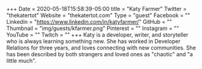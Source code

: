 +++
Date = 2020-05-18T15:58:39-05:00
title = "Katy Farmer"
Twitter = "thekatertot"
Website = "thekatertot.com"
Type = "guest"
Facebook = ""
Linkedin = "https://www.linkedin.com/in/katyfarmer/"
GitHub = ""
Thumbnail = "img/guests/kfarmer.png"
Pinterest = ""
Instagram = ""
YouTube = ""
Twitch = ""
+++
Katy is a developer, writer, and storyteller who is always learning something new. She has worked in Developer Relations for three years, and loves connecting with new communities. She has been described by both strangers and loved ones as "chaotic" and "a little much". 

